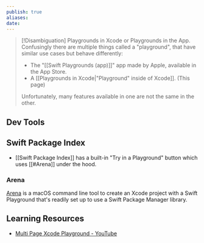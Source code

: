 ```yaml
---
publish: true
aliases: 
date:
---
```



> [!Disambiguation] Playgrounds in Xcode or Playgrounds in the App. 
> Confusingly there are multiple things called a "playground", that have similar use cases but behave differently: 
> - The "[[Swift Playgrounds (app)]]" app made by Apple, available in the App Store. 
> - A [[Playgrounds in Xcode|"Playground" inside of Xcode]]. (This page)
> 
> Unfortunately, many features available in one are not the same in the other. 


## Dev Tools

## Swift Package Index
- [[Swift Package Index]] has a built-in "Try in a Playground" button which uses [[#Arena]] under the hood. 

### Arena
[Arena](https://github.com/finestructure/Arena) is a macOS command line tool to create an Xcode project with a Swift Playground that's readily set up to use a Swift Package Manager library.

## Learning Resources
- [Multi Page Xcode Playground - YouTube](https://www.youtube.com/watch?v=iy-sG8OGT9M)
